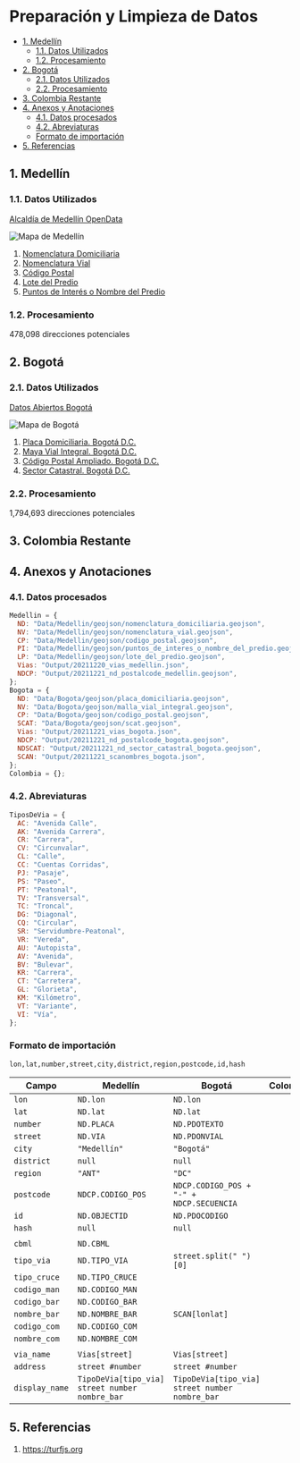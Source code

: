 # Preparación y Limpieza de Datos <!-- omit in toc -->

- [1. Medellín](#1-medellín)
  - [1.1. Datos Utilizados](#11-datos-utilizados)
  - [1.2. Procesamiento](#12-procesamiento)
- [2. Bogotá](#2-bogotá)
  - [2.1. Datos Utilizados](#21-datos-utilizados)
  - [2.2. Procesamiento](#22-procesamiento)
- [3. Colombia Restante](#3-colombia-restante)
- [4. Anexos y Anotaciones](#4-anexos-y-anotaciones)
  - [4.1. Datos procesados](#41-datos-procesados)
  - [4.2. Abreviaturas](#42-abreviaturas)
  - [Formato de importación](#formato-de-importación)
- [5. Referencias](#5-referencias)

## 1. Medellín

### 1.1. Datos Utilizados

[Alcaldía de Medellín OpenData](https://geomedellin-m-medellin.opendata.arcgis.com)

![Mapa de Medellín](img/Medellin.png)

1. [Nomenclatura Domiciliaria](https://geomedellin-m-medellin.opendata.arcgis.com/datasets/nomenclatura-domiciliaria)
2. [Nomenclatura Vial](https://geomedellin-m-medellin.opendata.arcgis.com/datasets/nomenclatura-vial)
3. [Código Postal](https://geomedellin-m-medellin.opendata.arcgis.com/datasets/codigo-postal)
4. [Lote del Predio](https://geomedellin-m-medellin.opendata.arcgis.com/datasets/lote-del-predio)
5. [Puntos de Interés o Nombre del Predio](https://geomedellin-m-medellin.opendata.arcgis.com/datasets/puntos-de-interes-o-nombre-del-predio)

### 1.2. Procesamiento

478,098 direcciones potenciales

## 2. Bogotá

### 2.1. Datos Utilizados

[Datos Abiertos Bogotá](https://datosabiertos.bogota.gov.co)

![Mapa de Bogotá](img/Bogota.png)

1. [Placa Domiciliaria. Bogotá D.C.](https://datosabiertos.bogota.gov.co/dataset/placa-domiciliaria)
2. [Maya Vial Integral. Bogotá D.C.](https://datosabiertos.bogota.gov.co/dataset/malla-vial-integral-bogota-d-c1)
3. [Código Postal Ampliado. Bogotá D.C.](https://datosabiertos.bogota.gov.co/dataset/codigo-postal-ampliado-bogota-d-c)
4. [Sector Catastral. Bogotá D.C.](https://datosabiertos.bogota.gov.co/dataset/sector-catastral)

### 2.2. Procesamiento

1,794,693 direcciones potenciales

## 3. Colombia Restante

## 4. Anexos y Anotaciones

### 4.1. Datos procesados

```javascript
Medellin = {
  ND: "Data/Medellin/geojson/nomenclatura_domiciliaria.geojson",
  NV: "Data/Medellin/geojson/nomenclatura_vial.geojson",
  CP: "Data/Medellin/geojson/codigo_postal.geojson",
  PI: "Data/Medellin/geojson/puntos_de_interes_o_nombre_del_predio.geojson",
  LP: "Data/Medellin/geojson/lote_del_predio.geojson",
  Vias: "Output/20211220_vias_medellin.json",
  NDCP: "Output/20211221_nd_postalcode_medellin.geojson",
};
Bogota = {
  ND: "Data/Bogota/geojson/placa_domiciliaria.geojson",
  NV: "Data/Bogota/geojson/malla_vial_integral.geojson",
  CP: "Data/Bogota/geojson/codigo_postal.geojson",
  SCAT: "Data/Bogota/geojson/scat.geojson",
  Vias: "Output/20211221_vias_bogota.json",
  NDCP: "Output/20211221_nd_postalcode_bogota.geojson",
  NDSCAT: "Output/20211221_nd_sector_catastral_bogota.geojson",
  SCAN: "Output/20211221_scanombres_bogota.json",
};
Colombia = {};
```

### 4.2. Abreviaturas

```javascript
TiposDeVia = {
  AC: "Avenida Calle",
  AK: "Avenida Carrera",
  CR: "Carrera",
  CV: "Circunvalar",
  CL: "Calle",
  CC: "Cuentas Corridas",
  PJ: "Pasaje",
  PS: "Paseo",
  PT: "Peatonal",
  TV: "Transversal",
  TC: "Troncal",
  DG: "Diagonal",
  CQ: "Circular",
  SR: "Servidumbre-Peatonal",
  VR: "Vereda",
  AU: "Autopista",
  AV: "Avenida",
  BV: "Bulevar",
  KR: "Carrera",
  CT: "Carretera",
  GL: "Glorieta",
  KM: "Kilómetro",
  VT: "Variante",
  VI: "Vía",
};
```

### Formato de importación

```text
lon,lat,number,street,city,district,region,postcode,id,hash
```

| Campo          | Medellín                                       | Bogotá                                         | Colombia |
| -------------- | ---------------------------------------------- | ---------------------------------------------- | -------- |
| `lon`          | `ND.lon`                                       | `ND.lon`                                       |          |
| `lat`          | `ND.lat`                                       | `ND.lat`                                       |          |
| `number`       | `ND.PLACA`                                     | `ND.PDOTEXTO`                                  |          |
| `street`       | `ND.VIA`                                       | `ND.PDONVIAL`                                  |          |
| `city`         | `"Medellín"`                                   | `"Bogotá"`                                     |          |
| `district`     | `null`                                         | `null`                                         |          |
| `region`       | `"ANT"`                                        | `"DC"`                                         |          |
| `postcode`     | `NDCP.CODIGO_POS`                              | `NDCP.CODIGO_POS + "-" + NDCP.SECUENCIA`       |          |
| `id`           | `ND.OBJECTID`                                  | `ND.PDOCODIGO`                                 |          |
| `hash`         | `null`                                         | `null`                                         |          |
|                |                                                |                                                |          |
| `cbml`         | `ND.CBML`                                      |                                                |          |
| `tipo_via`     | `ND.TIPO_VIA`                                  | `street.split(" ")[0]`                         |          |
| `tipo_cruce`   | `ND.TIPO_CRUCE`                                |                                                |          |
| `codigo_man`   | `ND.CODIGO_MAN`                                |                                                |          |
| `codigo_bar`   | `ND.CODIGO_BAR`                                |                                                |          |
| `nombre_bar`   | `ND.NOMBRE_BAR`                                | `SCAN[lonlat]`                                 |          |
| `codigo_com`   | `ND.CODIGO_COM`                                |                                                |          |
| `nombre_com`   | `ND.NOMBRE_COM`                                |                                                |          |
|                |                                                |                                                |          |
| `via_name`     | `Vias[street]`                                 | `Vias[street]`                                 |          |
| `address`      | `street #number`                               | `street #number`                               |          |
| `display_name` | `TipoDeVia[tipo_via] street number nombre_bar` | `TipoDeVia[tipo_via] street number nombre_bar` |          |

## 5. Referencias

1. <https://turfjs.org>
